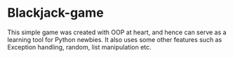 # Blackjack-game
This simple game was created with OOP at heart, and hence can serve as a learning tool for Python newbies. It also uses some other features such as Exception handling, random, list manipulation etc.
